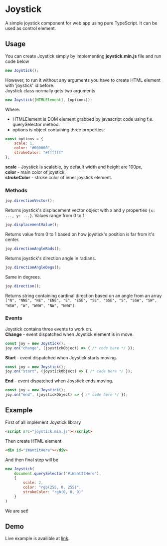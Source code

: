 # Joystick
A simple joystick component for web app using pure TypeScript. It can be used as control element.

## Usage
You can create Joystick simply by implementing **joystick.min.js** file and run code below
```javascript
new Joystick();
```
However, to run it without any arguments you have to create HTML element with 'joystick' id before.  
Joystick class normally gets two arguments
```javascript
new Joystick([HTMLElement], [options]);
```
Where:
* HTMLElement is DOM element grabbed by javascript code using f.e. querySelector method.
* options is object containing three properties:
```javascript
const options = {
    scale: 1,
    color: "#000000",
    strokeColor: "#ffffff"
};
```
**scale** - Joystick is scalable, by default width and height are 100px,  
**color** - main color of joystick,  
**strokeColor** - stroke color of inner joystick element.  

### Methods
```javascript
joy.directionVector();
```
Returns joystick's displacement vector object with x and y properties ```{x: ..., y: ...}```. Values range from 0 to 1.
```javascript
joy.displacementValue();
```
Returns value from 0 to 1 based on how joystick's position is far from it's center.
```javascript
joy.directionAngleRads();
```
Returns joystick's direction angle in radians.  
```javascript
joy.directionAngleDegs();
```
Same in degrees.
```javascript
joy.direction();
```
Returns string containing cardinal direction based on an angle from an array ```["N", "NNE", "NE", "ENE", "E", "ESE", "SE", "SSE", "S", "SSW", "SW", "WSW", "W", "WNW", "NW", "NNW"]```.
### Events
Joystick contains three events to work on.  
**Change** - event dispatched when Joystick element is in move.
```javascript
const joy = new Joystick();
joy.on("change", (joystickObject) => { /* code here */ });
```
**Start** - event dispatched when Joystick starts moving.
```javascript
const joy = new Joystick();
joy.on("start", (joystickObject) => { /* code here */ });
```
**End** - event dispatched when Joystick ends moving.
```javascript
const joy = new Joystick();
joy.on("end", (joystickObject) => { /* code here */ });
```
## Example
First of all implement Joystick library
```html
<script src="joystick.min.js"></script>
```
Then create HTML element
```html
<div id="iWantItHere"></div>
```
And then final step will be
```javascript
new Joystick(
    document.querySelector("#iWantItHere"),
    {
        scale: 2,
        color: "rgb(255, 0, 255)",
        strokeColor: "rgb(0, 0, 0)"
    }
)
```
We are set!
## Demo
Live example is availible at [link](https://markiewiczjakub.github.io/joystick/demo/).
